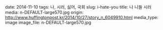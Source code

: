 date: 2014-11-10
tags: 나, 시러, 싫어, 국회
slug: i-hate-you
title: 나 니들 시러
media: n-DEFAULT-large570.jpg
origin: http://www.huffingtonpost.kr/2014/10/27/story_n_6049910.html
media_type: image
image_file: n-DEFAULT-large570.jpg